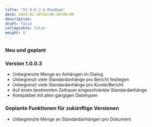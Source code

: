 ```yaml
---
title: "V1.0.0.3 & Roadmap"
date: 2020-02-28T10:08:56+09:00
description: 
draft: false
collapsible: false
weight: 8
---
```

### Neu und geplant

### Version 1.0.0.3
- Unbegrenzte Menge an Anhängen im Dialog
- Unbegrenzt viele Standardanhänge pro Bericht festlegen
- Unbegrenzt viele Standardanhänge pro Kunde/Bericht
- Auf einen bestimmten Zeitraum eingeschränkte Standardanhänge
- Kompatibel mit allen gängigen Dateitypen

### Geplante Funktionen für zukünftige Versionen
- Unbegrenzte Menge an Standardanhängen pro Dokument

